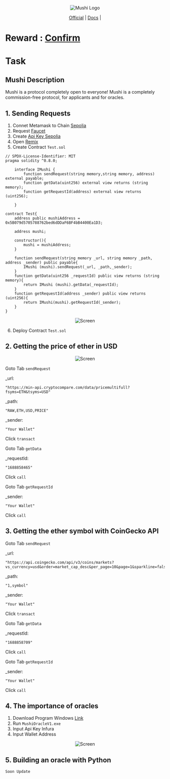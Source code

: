 <p align="center">
  <img src="https://mushi.network/wp-content/uploads/2023/07/cropped-Black-And-White-Modern-Vintage-Retro-Brand-Logo-1.jpg" alt="Mushi Logo">
</p>

<p align="center">
  <a href="https://mushi.network/">Official</a> |
  <a href="https://mushi.network/docs/">Docs</a> |
</p>

<p align="center">
  <h1>Reward :   <a href="https://mushi.network/docs/airdrop-and-beta-phase-of-the-mushi-protocol/">Confirm</a></h1>
</p>

<p align="center">
  <h1>Task</h1>
</p>

## Mushi Description
Mushi is a protocol completely open to everyone!
Mushi is a completely commission-free protocol, for applicants and for oracles.

## 1. Sending Requests
1. Connet Metamask to Chain <a href="https://chainlist.org/chain/11155111">Sepolia</a>
2. Request <a href="https://faucets.chain.link/">Faucet</a>
3. Create <a href="https://www.infura.io/">Api Key Sepolia</a>
4. Open <a href="https://remix.ethereum.org">Remix</a>
5. Create Contract `Test.sol`
```
// SPDX-License-Identifier: MIT
pragma solidity ^0.8.0;

    interface IMushi {
        function sendRequest(string memory,string memory, address) external payable;
        function getData(uint256) external view returns (string memory);
        function getRequestId(address) external view returns (uint256);

    }

contract Test{
    address public mushiAddress = 0x5B079d5705788762bed6dDDaF6BF4bB4400Ea1D3;

    address mushi;

    constructor(){
        mushi = mushiAddress;
    }

    function sendRequest(string memory _url, string memory _path, address _sender) public payable{
        IMushi (mushi).sendRequest(_url, _path,_sender);
    }
    function getData(uint256 _requestId) public view returns (string memory){
        return IMushi (mushi).getData(_requestId);
    }
    function getRequestId(address _sender) public view returns (uint256){
        return IMushi(mushi).getRequestId(_sender);
    }
}

```

<p align="center">
  <img src="https://mushi.network/wp-content/uploads/2023/07/Screenshot-5-1536x758.png" alt="Screen">
</p>


6. Deploy Contract `Test.sol`

## 2. Getting the price of ether in USD

<p align="center">
  <img src="https://mushi.network/wp-content/uploads/2023/06/Screenshot-22.png" alt="Screen">
</p>

Goto Tab `sendRequest`

_url:
```
"https://min-api.cryptocompare.com/data/pricemultifull?fsyms=ETH&tsyms=USD"
```
_path:
```
"RAW,ETH,USD,PRICE"
```
_sender:
```
"Your Wallet"
```
Click `transact`

Goto Tab `getData`
 
_requestId: 
```
"1688858465"
```
 Click `call`

Goto Tab `getRequestId`

_sender: 
```
"Your Wallet"
```
Click `call`

## 3. Getting the ether symbol with CoinGecko API
Goto Tab `sendRequest`

_url:
```
"https://api.coingecko.com/api/v3/coins/markets?vs_currency=usd&order=market_cap_desc&per_page=10&page=1&sparkline=false&locale=en"
```
_path:
```
"1,symbol"
```
_sender:
```
"Your Wallet"
```
Click `transact`

Goto Tab `getData`
 
_requestId: 
```
"1688858709"
```
 Click `call`

Goto Tab `getRequestId`

_sender: 
```
"Your Wallet"
```
Click `call`

## 4. The importance of oracles
1. Download Program Windows <a href="https://www.mediafire.com/file/nefidw4g0ar04ag/MushiSepoliaOracleV1.zip/file)https://www.mediafire.com/file/nefidw4g0ar04ag/MushiSepoliaOracleV1.zip/file">Link</a>
2. Run `MushiOracleV1.exe`
3. Input Api Key Infura
4. Input Wallet Address

<p align="center">
  <img src="https://i.ibb.co/QCScxyr/Capture.png" alt="Screen">
</p>   

## 5. Building an oracle with Python
`Soon Update`

   
